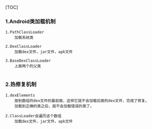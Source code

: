 [TOC]

### 1.Android类加载机制

```
1.PathClassLoader
	加载系统类
	
2.DexClassLoader
	加载dex文件，jar文件，apk文件
	
3.BaseDexClassLoader
	上面两个的父类
	
```

### 2.热修复机制

```
1.dexElements
	放到数组的dex文件的最前面，这样它就不会加载后面的dex文件，完成了修复。
	加载到正确的类之后，就不会加载错误的类了。
	
2.ClassLoader会遍历这个数组
	加载dex文件，jar文件，apk文件
	
```

### 